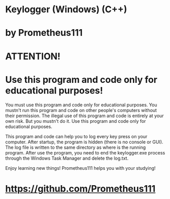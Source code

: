 # Keylogger (Windows) (C++)
# by Prometheus111

# ATTENTION!
# Use this program and code only for educational purposes! 
You must use this program and code only for educational purposes. 
You mustn't run this program and code on other people's computers without their permission. 
The illegal use of this program and code is entirely at your own risk. But you mustn't do it. 
Use this program and code only for educational purposes.

This program and code can help you to log every key press on your computer.
After startup, the program is hidden (there is no console or GUI). 
The log file is written to the same directory as where is the running program. 
After use the program, you need to end the keylogger.exe process through the Windows Task Manager and delete the log.txt. 

Enjoy learning new things! Prometheus111 helps you with your studying!
# https://github.com/Prometheus111 
